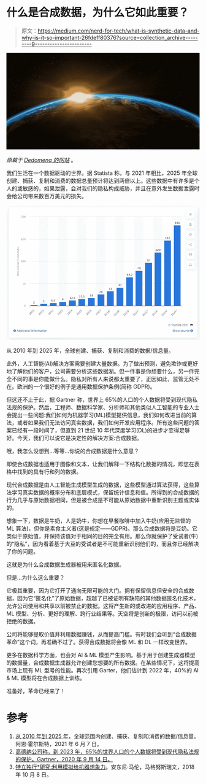 # 什么是合成数据，为什么它如此重要？

> 原文：<https://medium.com/nerd-for-tech/what-is-synthetic-data-and-why-is-it-so-important-26fdeff80376?source=collection_archive---------9----------------------->

![](img/cf87d924cc309e868764a618b1e8091b.png)

*原载于* [*Dedomena 的网站*](https://dedomena.ai/) 。

我们生活在一个数据驱动的世界。据 Statista 称，与 2021 年相比，2025 年全球创建、捕获、复制和消费的数据总量预计将达到两倍以上。这些数据中有许多是个人的或敏感的，如果泄露，会对我们的隐私构成威胁，并且在意外发生数据泄露时会给公司带来数百万美元的损失。

![](img/3db51e31d55fa3581d5ba270a99d7670.png)

从 2010 年到 2025 年，全球创建、捕获、复制和消费的数据/信息量。

此外，人工智能(AI)解决方案需要创建大量数据。为了做出预测，避免欺诈或更好地了解他们的客户，公司需要分析这些数据湖。但一件事是你想要什么，另一件完全不同的事是你能做什么。隐私对所有人来说都太重要了，正因如此，监管无处不在。欧洲的一个很好的例子是通用数据保护条例(简称 GDPR)。

但这还不止于此，据 Gartner 称，世界上 65%的人口的个人数据将受到现代隐私法规的保护。然后，工程师、数据科学家、分析师和其他类似人工智能的专业人士会提出一些问题:我们如何为机器学习(ML)模型提供信息，我们如何改进当前的算法，或者如果我们无法访问真实数据，我们如何开发应用程序。所有这些问题的答案已经有一段时间了，但直到 21 世纪 10 年代深度学习(DL)的进步才变得足够好。今天，我们可以说它是决定性的解决方案:合成数据。

哦，我怎么没想到…等等…你说的合成数据是什么意思？

即使合成数据也适用于图像和文本，让我们解释一下结构化数据的情况，即您在表格中找到的具有行和列的数据。

现代合成数据是由人工智能生成模型生成的数据，这些模型通过算法获得，这些算法学习真实数据的概率分布和底层模式，保留统计信息和值。所得到的合成数据的行为几乎与原始数据相同，但是被合成是不可能从原始数据中重新识别主题或实体的。

想象一下，数据是牛奶，人是奶牛，你想在早餐咖啡中加入牛奶(应用无监督的 ML 算法)，但你是素食主义者(这是规定——GDPR)。那么合成数据将是豆奶。它类似于原始值，并保持该值对于相同的目的完全有用。那么你就保护了受试者(牛)的“隐私”，因为看着基于大豆的受试者是不可能重新识别他们的，而且你已经解决了你的问题。

这就是为什么合成数据生成器被用来匿名化数据。

但是…为什么这么重要？

它极其重要，因为它打开了通向无限可能的大门。拥有保留信息但安全的合成数据，因为它“匿名化”了原始数据，超越了已被证明有缺陷的其他数据匿名化技术，允许公司使用和共享以前被禁止的数据。这将产生新的或改进的应用程序、产品、ML 模型、分析、更好的理解、跨行业结果等。天空将是创新的极限，访问以前被拒绝的数据。

公司将能够提取价值并利用数据赚钱，从而提高门槛。有时我们会听到“合成数据革命”这个词，再准确不过了。获得合成数据将会像 ML 和 DL 一样改变世界。

更多在数据科学方面，也会对 AI & ML 模型产生影响。基于用于创建生成器模型的数据量，合成数据生成器允许创建您想要的所有数据。在某些情况下，这将提高市场上现有 ML 型号的性能。再次引用 Garter，他们估计到 2022 年，40%的 AI & ML 模型将在合成数据上训练。

准备好，革命已经来了！

# 参考

1.  [从 2010 年到 2025 年](https://www.statista.com/statistics/871513/worldwide-data-created/)，全球范围内创建、捕获、复制和消费的数据/信息量。阿恩·霍尔斯特，2021 年 6 月 7 日。
2.  [高德纳公司称，到 2023 年，65%的世界人口的个人数据将受到现代隐私法规的保护。Gartner，2020 年 9 月 14 日。](https://www.gartner.com/en/newsroom/press-releases/2020-09-14-gartner-says-by-2023--65--of-the-world-s-population-w)
3.  [特立独行*研究:利用模拟给机器想象力](https://www.gartner.com/en/documents/3891397/maverick-research-use-simulations-to-give-machines-imagi)。安东尼·马伦，马格努斯瑞文，2018 年 10 月 8 日。